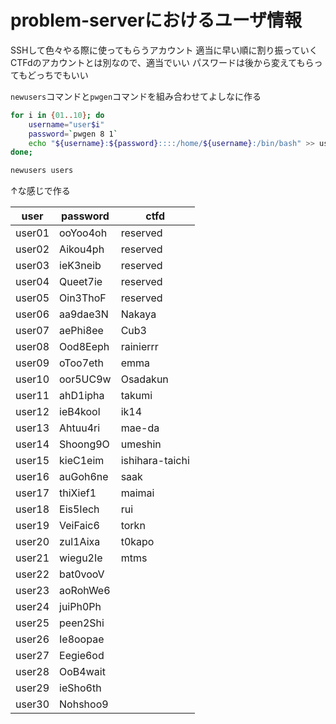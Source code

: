 # problem-serverにおけるユーザ情報

SSHして色々やる際に使ってもらうアカウント
適当に早い順に割り振っていく
CTFdのアカウントとは別なので、適当でいい
パスワードは後から変えてもらってもどっちでもいい

`newusers`コマンドと`pwgen`コマンドを組み合わせてよしなに作る

```bash
for i in {01..10}; do
	username="user$i"
	password=`pwgen 8 1`
	echo "${username}:${password}::::/home/${username}:/bin/bash" >> users
done;

newusers users
```

↑な感じで作る

 user  | password | ctfd            |
-------|----------|-----------------|
user01 | ooYoo4oh | reserved        |
user02 | Aikou4ph | reserved        |
user03 | ieK3neib | reserved        |
user04 | Queet7ie | reserved        |
user05 | Oin3ThoF | reserved        |
user06 | aa9dae3N | Nakaya          |
user07 | aePhi8ee | Cub3            |
user08 | Ood8Eeph | rainierrr       |
user09 | oToo7eth | emma            |
user10 | oor5UC9w | Osadakun        |
user11 | ahD1ipha | takumi          |
user12 | ieB4kool | ik14            |
user13 | Ahtuu4ri | mae-da          |
user14 | Shoong9O | umeshin         |
user15 | kieC1eim | ishihara-taichi |
user16 | auGoh6ne | saak            |
user17 | thiXief1 | maimai          |
user18 | Eis5Iech | rui             |
user19 | VeiFaic6 | torkn           |
user20 | zul1Aixa | t0kapo          |
user21 | wiegu2Ie | mtms            |
user22 | bat0vooV |                 |
user23 | aoRohWe6 |                 |
user24 | juiPh0Ph |                 |
user25 | peen2Shi |                 |
user26 | Ie8oopae |                 |
user27 | Eegie6od |                 |
user28 | OoB4wait |                 |
user29 | ieSho6th |                 |
user30 | Nohshoo9 |                 |
